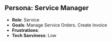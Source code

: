 ## Persona: Service Manager

- **Role**: Service
- **Goals**: Manage Service Orders. Create Invoice
- **Frustrations**: 
- **Tech Savviness**: Low
